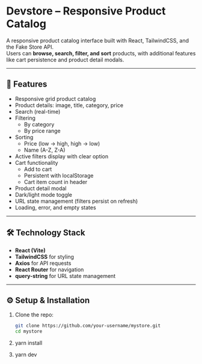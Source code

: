 # Devstore – Responsive Product Catalog

A responsive product catalog interface built with React, TailwindCSS, and the Fake Store API.  
Users can **browse, search, filter, and sort** products, with additional features like cart persistence and product detail modals.

---

## 🚀 Features

- Responsive grid product catalog
- Product details: image, title, category, price
- Search (real-time)
- Filtering
  - By category
  - By price range
- Sorting
  - Price (low → high, high → low)
  - Name (A-Z, Z-A)
- Active filters display with clear option
- Cart functionality
  - Add to cart
  - Persistent with localStorage
  - Cart item count in header
- Product detail modal
- Dark/light mode toggle
- URL state management (filters persist on refresh)
- Loading, error, and empty states

---

## 🛠️ Technology Stack

- **React (Vite)**
- **TailwindCSS** for styling
- **Axios** for API requests
- **React Router** for navigation
- **query-string** for URL state management

---

## ⚙️ Setup & Installation

1. Clone the repo:

   ```bash
   git clone https://github.com/your-username/mystore.git
   cd mystore
   ```

2. yarn install

3. yarn dev
